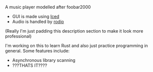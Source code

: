 A music player modelled after foobar2000

- GUI is made using [Iced](https://github.com/iced-rs/iced) 
- Audio is handled by [rodio](https://github.com/RustAudio/rodio)

(Really I'm just padding this description section to make it look more professional)

I'm working on this to learn Rust and also just practice programming in general.
Some features include: 
- Asynchronous library scanning
- ???THATS IT????

